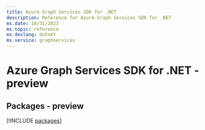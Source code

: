 ```yaml
---
title: Azure Graph Services SDK for .NET
description: Reference for Azure Graph Services SDK for .NET
ms.date: 10/31/2023
ms.topic: reference
ms.devlang: dotnet
ms.service: graphservices
---
```

# Azure Graph Services SDK for .NET - preview
## Packages - preview
[!INCLUDE [packages](graph-services-index.md)]
